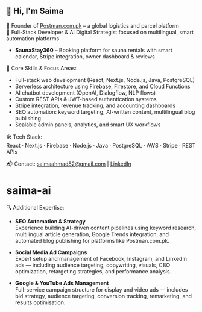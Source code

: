 ## 👋 Hi, I'm Saima

💼 Founder of [Postman.com.pk](https://postman.com.pk) – a global logistics and parcel platform  
🧠 Full-Stack Developer & AI Digital Strategist focused on multilingual, smart automation platforms


- **SaunaStay360** – Booking platform for sauna rentals with smart calendar, Stripe integration, owner dashboard & reviews

 
🧩 Core Skills & Focus Areas:
- Full-stack web development (React, Next.js, Node.js, Java, PostgreSQL)
- Serverless architecture using Firebase, Firestore, and Cloud Functions  
- AI chatbot development (OpenAI, Dialogflow, NLP flows)  
- Custom REST APIs & JWT-based authentication systems  
- Stripe integration, revenue tracking, and accounting dashboards  
- SEO automation: keyword targeting, AI-written content, multilingual blog publishing  
- Scalable admin panels, analytics, and smart UX workflows

🛠️ Tech Stack:  
React · Next.js · Firebase · Node.js · Java · PostgreSQL · AWS · Stripe · REST APIs

📬 Contact: saimaahmad82@gmail.com  | [LinkedIn](www.linkedin.com/in/saimaahmad-dm)
# saima-ai


🔍 Additional Expertise:

- **SEO Automation & Strategy**  
  Experience building AI-driven content pipelines using keyword research, multilingual article generation, Google Trends integration, and automated blog publishing for platforms like Postman.com.pk.

- **Social Media Ad Campaigns**  
  Expert setup and management of Facebook, Instagram, and LinkedIn ads — including audience targeting, copywriting, visuals, CBO optimization, retargeting strategies, and performance analysis.

- **Google & YouTube Ads Management**  
  Full-service campaign structure for display and video ads — includes bid strategy, audience targeting, conversion tracking, remarketing, and results optimisation.
